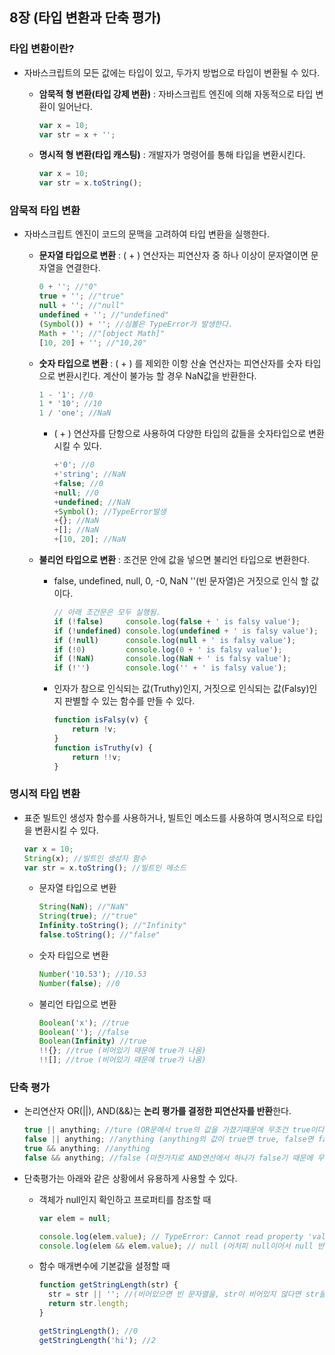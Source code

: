 ## 8장 (타입 변환과 단축 평가)

### 타입 변환이란?

- 자바스크립트의 모든 값에는 타입이 있고, 두가지 방법으로 타입이 변환될 수 있다.

  - **암묵적 형 변환(타입 강제 변환)** : 자바스크립트 엔진에 의해 자동적으로 타입 변환이 일어난다.

    ```javascript
    var x = 10;
    var str = x + '';
    ```

  - **명시적 형 변환(타입 캐스팅)** : 개발자가 명령어를 통해 타입을 변환시킨다.

    ```javascript
    var x = 10;
    var str = x.toString();
    ```

### 암묵적 타입 변환

- 자바스크립트 엔진이 코드의 문맥을 고려하여 타입 변환을 실행한다.

  - **문자열 타입으로 변환** : ( + ) 연산자는 피연산자 중 하나 이상이 문자열이면 문자열을 연결한다.

    ```javascript
    0 + ''; //"0"
    true + ''; //"true"
    null + ''; //"null"
    undefined + ''; //"undefined"
    (Symbol()) + ''; //심볼은 TypeError가 발생한다.
    Math + ''; //"[object Math]"
    [10, 20] + ''; //"10,20"
    ```

  - **숫자 타입으로 변환** : ( + ) 를 제외한 이항 산술 연산자는 피연산자를 숫자 타입으로 변환시킨다. 계산이 불가능 할 경우 NaN값을 반환한다.

    ```javascript
    1 - '1'; //0
    1 * '10'; //10
    1 / 'one'; //NaN
    ```

    - ( + ) 연산자를 단항으로 사용하여 다양한 타입의 값들을 숫자타입으로 변환시킬 수 있다.

      ```javascript
      +'0'; //0
      +'string'; //NaN
      +false; //0
      +null; //0
      +undefined; //NaN
      +Symbol(); //TypeError발생
      +{}; //NaN
      +[]; //NaN
      +[10, 20]; //NaN
      ```

  - **불리언 타입으로 변환** : 조건문 안에 값을 넣으면 불리언 타입으로 변환한다.

    - false, undefined, null, 0, -0, NaN ''(빈 문자열)은 거짓으로 인식 할 값이다.

      ```javascript
      // 아래 조건문은 모두 실행됨.
      if (!false)     console.log(false + ' is falsy value');
      if (!undefined) console.log(undefined + ' is falsy value');
      if (!null)      console.log(null + ' is falsy value');
      if (!0)         console.log(0 + ' is falsy value');
      if (!NaN)       console.log(NaN + ' is falsy value');
      if (!'')        console.log('' + ' is falsy value');
      ```

    - 인자가 참으로 인식되는 값(Truthy)인지, 거짓으로 인식되는 값(Falsy)인지 판별할 수 있는 함수를 만들 수 있다.

      ```javascript
      function isFalsy(v) {
          return !v;
      }
      function isTruthy(v) {
          return !!v;
      }
      ```

### 명시적 타입 변환

- 표준 빌트인 생성자 함수를 사용하거나, 빌트인 메소드를 사용하여 명시적으로 타입을 변환시킬 수 있다.

  ```javascript
  var x = 10;
  String(x); //빌트인 생성자 함수
  var str = x.toString(); //빌트인 메소드
  ```

  - 문자열 타입으로 변환

    ```javascript
    String(NaN); //"NaN"
    String(true); //"true"
    Infinity.toString(); //"Infinity"
    false.toString(); //"false"
    ```

  - 숫자 타입으로 변환

    ```javascript
    Number('10.53'); //10.53
    Number(false); //0
    ```

  - 불리언 타입으로 변환

    ```javascript
    Boolean('x'); //true
    Boolean(''); //false
    Boolean(Infinity) //true
    !!{}; //true (비어있기 때문에 true가 나옴)
    !![]; //true (비어있기 때문에 true가 나옴)
    ```

### 단축 평가

- 논리연산자 OR(||), AND(&&)는 **논리 평가를 결정한 피연산자를 반환**한다.

  ```javascript
  true || anything; //ture (OR문에서 true의 값을 가졌기때문에 무조건 true이다.)
  false || anything; //anything (anything의 값이 true면 true, false면 false를 반환함으로 anything를 반환한다.)
  true && anything; //anything
  false && anything; //false (마찬가지로 AND연산에서 하나가 false기 때문에 무조건 false이다.)
  ```

- 단축평가는 아래와 같은 상황에서 유용하게 사용할 수 있다.

  - 객체가 null인지 확인하고 프로퍼티를 참조할 때

    ```javascript
    var elem = null;

    console.log(elem.value); // TypeError: Cannot read property 'value' of null
    console.log(elem && elem.value); // null (어처피 null이어서 null 반환)
    ```

  - 함수 매개변수에 기본값을 설정할 때

    ```javascript
    function getStringLength(str) {
      str = str || ''; //(비어있으면 빈 문자열을, str이 비어있지 않다면 str을 반환한다.)
      return str.length;
    }

    getStringLength(); //0
    getStringLength('hi'); //2
    ```